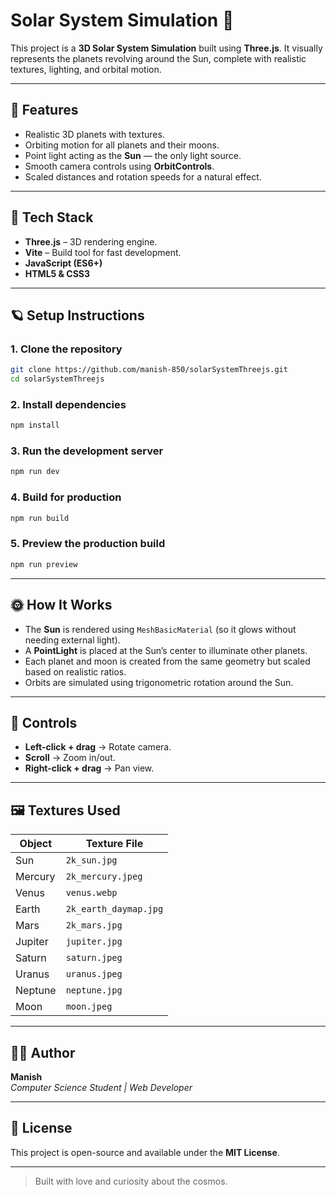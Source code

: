 # Solar System Simulation 🌌

This project is a **3D Solar System Simulation** built using **Three.js**. It visually represents the planets revolving around the Sun, complete with realistic textures, lighting, and orbital motion.

---

## 🚀 Features

- Realistic 3D planets with textures.
- Orbiting motion for all planets and their moons.
- Point light acting as the **Sun** — the only light source.
- Smooth camera controls using **OrbitControls**.
- Scaled distances and rotation speeds for a natural effect.

---

## 🧠 Tech Stack

- **Three.js** – 3D rendering engine.
- **Vite** – Build tool for fast development.
- **JavaScript (ES6+)**
- **HTML5 & CSS3**

---

## 🪐 Setup Instructions

### 1. Clone the repository
```bash
git clone https://github.com/manish-850/solarSystemThreejs.git
cd solarSystemThreejs
```

### 2. Install dependencies
```bash
npm install
```

### 3. Run the development server
```bash
npm run dev
```

### 4. Build for production
```bash
npm run build
```

### 5. Preview the production build
```bash
npm run preview
```

---

## 🌞 How It Works

- The **Sun** is rendered using `MeshBasicMaterial` (so it glows without needing external light).
- A **PointLight** is placed at the Sun’s center to illuminate other planets.
- Each planet and moon is created from the same geometry but scaled based on realistic ratios.
- Orbits are simulated using trigonometric rotation around the Sun.

---

## 🔧 Controls

- **Left-click + drag** → Rotate camera.
- **Scroll** → Zoom in/out.
- **Right-click + drag** → Pan view.

---

## 🖼️ Textures Used

| Object | Texture File |
|--------|---------------|
| Sun | `2k_sun.jpg` |
| Mercury | `2k_mercury.jpeg` |
| Venus | `venus.webp` |
| Earth | `2k_earth_daymap.jpg` |
| Mars | `2k_mars.jpg` |
| Jupiter | `jupiter.jpg` |
| Saturn | `saturn.jpeg` |
| Uranus | `uranus.jpeg` |
| Neptune | `neptune.jpg` |
| Moon | `moon.jpeg` |

---

## 🧑‍💻 Author

**Manish**  
_Computer Science Student | Web Developer_

---

## 🪩 License

This project is open-source and available under the **MIT License**.

---

> Built with love and curiosity about the cosmos.
